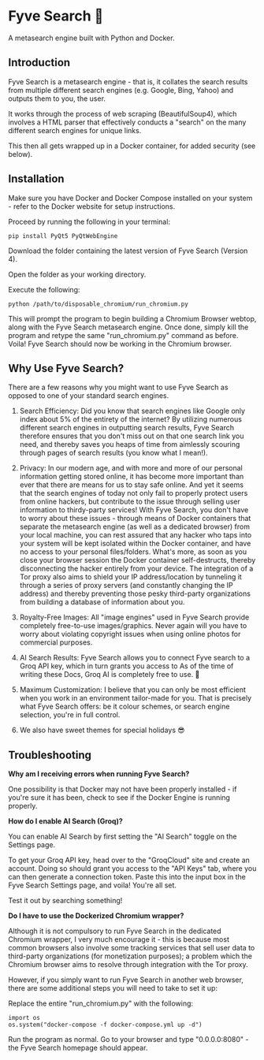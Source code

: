 # Fyve Search 👋
A metasearch engine built with Python and Docker.

## Introduction
Fyve Search is a metasearch engine - that is, it collates the search results from multiple different search engines (e.g. Google, Bing, Yahoo) and outputs them to you, the user.

It works through the process of web scraping (BeautifulSoup4), which involves a HTML parser that effectively conducts a "search" on the many different search engines for unique links.

This then all gets wrapped up in a Docker container, for added security (see below).

## Installation
Make sure you have Docker and Docker Compose installed on your system - refer to the Docker website for setup instructions.

Proceed by running the following in your terminal:
```
pip install PyQt5 PyQtWebEngine
```

Download the folder containing the latest version of Fyve Search (Version 4).

Open the folder as your working directory.

Execute the following:
```
python /path/to/disposable_chromium/run_chromium.py
```

This will prompt the program to begin building a Chromium Browser webtop, along with the Fyve Search metasearch engine. Once done, simply kill the program and retype the same "run_chromium.py" command as before.
Voila! Fyve Search should now be working in the Chromium browser.

## Why Use Fyve Search?
There are a few reasons why you might want to use Fyve Search as opposed to one of your standard search engines.

1. Search Efficiency: Did you know that search engines like Google only index about 5% of the entirety of the internet? By utilizing numerous different search engines in outputting search results, Fyve Search therefore ensures that you don't miss out on that one search link you need, and thereby saves you heaps of time from aimlessly scouring through pages of search results (you know what I mean!).

2. Privacy: In our modern age, and with more and more of our personal information getting stored online, it has become more important than ever that there are means for us to stay safe online. And yet it seems that the search engines of today not only fail to properly protect users from online hackers, but contribute to the issue through selling user information to thirdy-party services!
With Fyve Search, you don't have to worry about these issues - through means of Docker containers that separate the metasearch engine (as well as a dedicated browser) from your local machine, you can rest assured that any hacker who taps into your system will be kept isolated within the Docker container, and have no access to your personal files/folders. What's more, as soon as you close your browser session the Docker container self-destructs, thereby disconnecting the hacker entirely from your device.
The integration of a Tor proxy also aims to shield your IP address/location by tunneling it through a series of proxy servers (and constantly changing the IP address) and thereby preventing those pesky third-party organizations from building a database of information about you.

3. Royalty-Free Images: All "image engines" used in Fyve Search provide completely free-to-use images/graphics. Never again will you have to worry about violating copyright issues when using online photos for commercial purposes.

4. AI Search Results: Fyve Search allows you to connect Fyve search to a Groq API key, which in turn grants you access to
As of the time of writing these Docs, Groq AI is completely free to use. 🥳

5. Maximum Customization: I believe that you can only be most efficient when you work in an environment tailor-made for you. That is precisely what Fyve Search offers: be it colour schemes, or search engine selection, you're in full control.

6. We also have sweet themes for special holidays 😎

## Troubleshooting

**Why am I receiving errors when running Fyve Search?**

One possibility is that Docker may not have been properly installed - if you're sure it has been, check to see if the Docker Engine is running properly.


**How do I enable AI Search (Groq)?**

You can enable AI Search by first setting the "AI Search" toggle on the Settings page.

To get your Groq API key, head over to the "GroqCloud" site and create an account. Doing so should grant you access to the "API Keys" tab, where you can then generate a connection token. Paste this into the input box in the Fyve Search Settings page, and voila! You're all set.

Test it out by searching something!


**Do I have to use the Dockerized Chromium wrapper?**

Although it is not compulsory to run Fyve Search in the dedicated Chromium wrapper, I very much encourage it - this is because most common browsers also involve some tracking services that sell user data to third-party organizations (for monetization purposes); a problem which the Chromium browser aims to resolve through integration with the Tor proxy.

However, if you simply want to run Fyve Search in another web browser, there are some additional steps you will need to take to set it up:

Replace the entire "run_chromium.py" with the following:

```
import os
os.system("docker-compose -f docker-compose.yml up -d")
```

Run the program as normal. Go to your browser and type "0.0.0.0:8080" - the Fyve Search homepage should appear.
